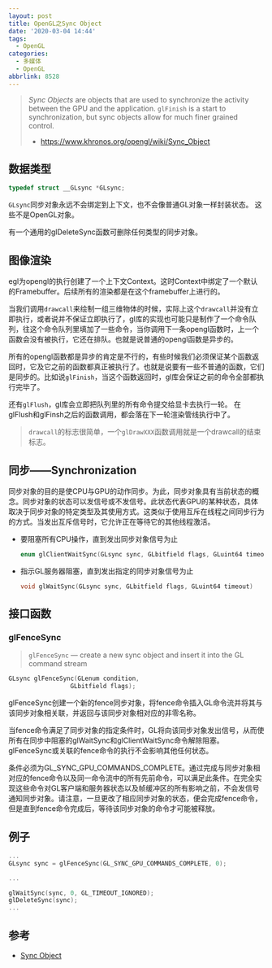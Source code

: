 ```yaml
---
layout: post
title: OpenGL之Sync Object
date: '2020-03-04 14:44'
tags:
  - OpenGL
categories:
  - 多媒体
  - OpenGL
abbrlink: 8528
---
```


> *Sync Objects* are objects that are used to synchronize the activity between the GPU and the application. `glFinish` is a start to synchronization, but sync objects allow for much finer grained control.
> - https://www.khronos.org/opengl/wiki/Sync_Object


<!--more-->

## 数据类型

``` C
typedef struct __GLsync *GLsync;
```

`GLsync`同步对象永远不会绑定到上下文，也不会像普通GL对象一样封装状态。 这些不是OpenGL对象。

有一个通用的glDeleteSync函数可删除任何类型的同步对象。


## 图像渲染

egl为opengl的执行创建了一个上下文Context。这时Context中绑定了一个默认的Framebuffer。后续所有的渲染都是在这个framebuffer上进行的。

当我们调用`drawcall`来绘制一组三维物体的时候，实际上这个`drawcall`并没有立即执行，或者说并不保证立即执行了，gl库的实现也可能只是制作了一个命令队列，往这个命令队列里填加了一些命令，当你调用下一条opengl函数时，上一个函数会没有被执行，它还在排队。也就是说普通的opengl函数是异步的。

所有的opengl函数都是异步的肯定是不行的，有些时候我们必须保证某个函数返回时，它及它之前的函数都真正被执行了。也就是说要有一些不普通的函数，它们是同步的。比如说`glFinish`，当这个函数返回时，gl库会保证之前的命令全部都执行完毕了。

还有`glFlush`，gl库会立即把队列里的所有命令提交给显卡去执行一轮。
在glFlush和glFinsh之后的函数调用，都会落在下一轮渲染管线执行中了。

> `drawcall`的标志很简单，一个`glDrawXXX`函数调用就是一个drawcall的结束标志。



## 同步——Synchronization

同步对象的目的是使CPU与GPU的动作同步。为此，同步对象具有当前状态的概念。同步对象的状态可以发信号或不发信号。此状态代表GPU的某种状态，具体取决于同步对象的特定类型及其使用方式。这类似于使用互斥在线程之间同步行为的方式。当发出互斥信号时，它允许正在等待它的其他线程激活。

- 要阻塞所有CPU操作，直到发出同步对象信号为止
  ``` C
  enum glClientWaitSync(GLsync sync, GLbitfield flags, GLuint64 timeout)
  ```
- 指示GL服务器阻塞，直到发出指定的同步对象信号为止
  ``` C
  void glWaitSync(GLsync sync, GLbitfield flags, GLuint64 timeout)
  ```


## 接口函数

### glFenceSync

> `glFenceSync` — create a new sync object and insert it into the GL command stream

``` C
GLsync glFenceSync(GLenum condition,
  	             GLbitfield flags);
```
glFenceSync创建一个新的fence同步对象，将fence命令插入GL命令流并将其与该同步对象相关联，并返回与该同步对象相对应的非零名称。

当fence命令满足了同步对象的指定条件时，GL将向该同步对象发出信号，从而使所有在同步中阻塞的glWaitSync和glClientWaitSync命令解除阻塞。 glFenceSync或关联的fence命令的执行不会影响其他任何状态。

条件必须为GL_SYNC_GPU_COMMANDS_COMPLETE。通过完成与同步对象相对应的fence命令以及同一命令流中的所有先前命令，可以满足此条件。在完全实现这些命令对GL客户端和服务器状态以及帧缓冲区的所有影响之前，不会发信号通知同步对象。请注意，一旦更改了相应同步对象的状态，便会完成fence命令，但是直到fence命令完成后，等待该同步对象的命令才可能被释放。

## 例子

``` C
...
GLsync sync = glFenceSync(GL_SYNC_GPU_COMMANDS_COMPLETE, 0);

...

glWaitSync(sync, 0, GL_TIMEOUT_IGNORED);
glDeleteSync(sync);
...
```

## 参考

- [Sync Object](https://www.khronos.org/opengl/wiki/Sync_Object)
